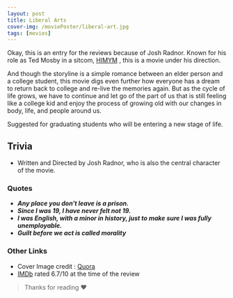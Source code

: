 ```yaml
---
layout: post
title: Liberal Arts
cover-img: /moviePoster/liberal-art.jpg
tags: [movies]
---
```


Okay, this is an entry for the reviews because of Josh Radnor. Known for his role as
Ted Mosby in a sitcom, [HIMYM](https://www.imdb.com/title/tt0460649/) , this is a movie under his direction.

And though the storyline is a simple romance between an elder person and a college student, this movie digs even further 
how everyone has a dream to return back to college and re-live the memories again. But as the cycle of life grows, we have to
continue and let go of the part of us that is still feeling like a college kid and enjoy the process of growing old with
our changes in body, life, and people around us.

Suggested for graduating students who will be entering a new stage of life.


## Trivia
* Written and Directed by Josh Radnor, who is also the central character of the movie.


### Quotes
* ***Any place you don't leave is a prison.***
* ***Since I was 19, I have never felt not 19.***
* ***I was English, with a minor in history, just to make sure I was fully unemployable.***
* ***Guilt before we act is called morality***

### Other Links
* Cover Image credit : [Quora](https://qph.fs.quoracdn.net/main-qimg-64bc8cb2bbe05f8e4dc2657fc9e03d20.webp)
* [IMDb](https://www.imdb.com/title/tt1872818/) rated 6.7/10 at the time of the review



> Thanks for reading ❤





